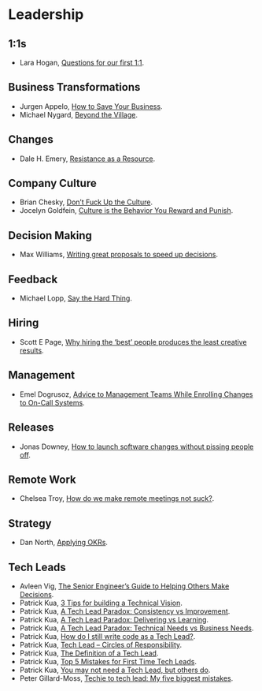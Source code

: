 # Leadership

## 1:1s

- Lara Hogan, [Questions for our first 1:1](https://larahogan.me/blog/first-one-on-one-questions/).

## Business Transformations

- Jurgen Appelo, [How to Save Your Business](http://noop.nl/2016/04/how-to-save-your-business.html).
- Michael Nygard, [Beyond the Village](http://www.michaelnygard.com/blog/2008/07/beyond-the-village/).

## Changes

- Dale H. Emery, [Resistance as a Resource](http://dhemery.com/articles/resistance_as_a_resource/).

## Company Culture

- Brian Chesky, [Don’t Fuck Up the Culture](https://medium.com/@bchesky/dont-fuck-up-the-culture-597cde9ee9d4#.ol8414xuy).
- Jocelyn Goldfein, [Culture is the Behavior You Reward and Punish](https://jocelyngoldfein.com/culture-is-the-behavior-you-reward-and-punish-7e8e75c6543e).

## Decision Making

- Max Williams, [Writing great proposals to speed up decisions](https://medium.com/@maxthelion/writing-proposals-to-speed-up-decisions-8a13d4122649).

## Feedback

- Michael Lopp, [Say the Hard Thing](http://randsinrepose.com/archives/say-the-hard-thing/).

## Hiring

- Scott E Page, [Why hiring the ‘best’ people produces the least creative results](https://aeon.co/ideas/why-hiring-the-best-people-produces-the-least-creative-results).

## Management

- Emel Dogrusoz, [Advice to Management Teams While Enrolling Changes to On-Call Systems](https://thenewstack.io/advice-management-teams-enrolling-changes-on-call-systems/).

## Releases

- Jonas Downey, [How to launch software changes without pissing people off](https://m.signalvnoise.com/how-to-launch-software-changes-without-pissing-people-off-cf79dce64630).

## Remote Work

- Chelsea Troy, [How do we make remote meetings not suck?](https://chelseatroy.com/2018/04/05/how-do-we-make-remote-meetings-not-suck/).

## Strategy

- Dan North, [Applying OKRs](https://dannorth.net/2017/05/01/applying-okrs/).

## Tech Leads

- Avleen Vig, [The Senior Engineer’s Guide to Helping Others Make Decisions](http://silverwraith.com/blog/2017/10/the-senior-engineers-guide-to-helping-others-make-decisions/).
- Patrick Kua, [3 Tips for building a Technical Vision](https://www.thekua.com/atwork/2016/03/3-tips-for-building-a-technical-vision/).
- Patrick Kua, [A Tech Lead Paradox: Consistency vs Improvement](https://www.thekua.com/atwork/2014/11/a-tech-lead-paradox-consistency-vs-improvement/).
- Patrick Kua, [A Tech Lead Paradox: Delivering vs Learning](https://www.thekua.com/atwork/2014/11/a-tech-lead-paradox-delivering-vs-learning/).
- Patrick Kua, [A Tech Lead Paradox: Technical Needs vs Business Needs](https://www.thekua.com/atwork/2014/12/a-tech-lead-paradox-technical-needs-vs-business-needs/).
- Patrick Kua, [How do I still write code as a Tech Lead?](https://www.thekua.com/atwork/2014/11/how-do-i-still-write-code-as-a-tech-lead/).
- Patrick Kua, [Tech Lead – Circles of Responsibility](https://www.thekua.com/atwork/2015/06/tech-lead-circles-of-responsibility/).
- Patrick Kua, [The Definition of a Tech Lead](https://www.thekua.com/atwork/2014/11/the-definition-of-a-tech-lead/).
- Patrick Kua, [Top 5 Mistakes for First Time Tech Leads](https://www.thekua.com/atwork/2014/10/top-5-mistakes-for-first-time-tech-leads/).
- Patrick Kua, [You may not need a Tech Lead, but others do](https://www.thekua.com/atwork/2016/12/you-may-not-need-a-tech-lead-but-others-do/).
- Peter Gillard-Moss, [Techie to tech lead: My five biggest mistakes](https://www.thoughtworks.com/insights/blog/techie-tech-lead-my-5-biggest-mistakes).
